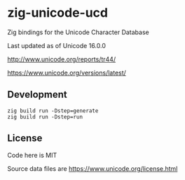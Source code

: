 # zig-unicode-ucd

Zig bindings for the Unicode Character Database

Last updated as of Unicode 16.0.0

http://www.unicode.org/reports/tr44/

https://www.unicode.org/versions/latest/

## Development

```
zig build run -Dstep=generate
zig build run -Dstep=run
```

## License

Code here is MIT

Source data files are https://www.unicode.org/license.html
